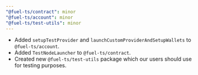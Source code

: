 ```yaml
---
"@fuel-ts/contract": minor
"@fuel-ts/account": minor
"@fuel-ts/test-utils": minor
---
```


- Added `setupTestProvider` and `launchCustomProviderAndSetupWallets` to `@fuel-ts/account`.
- Added `TestNodeLauncher` to `@fuel-ts/contract`.
- Created new `@fuel-ts/test-utils` package which our users should use for testing purposes.
